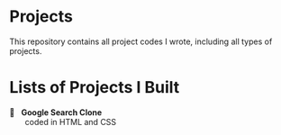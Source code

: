# Projects
This repository contains all project codes I wrote, including all types of projects.

# Lists of Projects I Built
🔸&nbsp;&nbsp;&nbsp;**Google Search Clone**<br />
  &nbsp;&nbsp;&nbsp;&nbsp;&nbsp;&nbsp;&nbsp;coded in HTML and CSS
